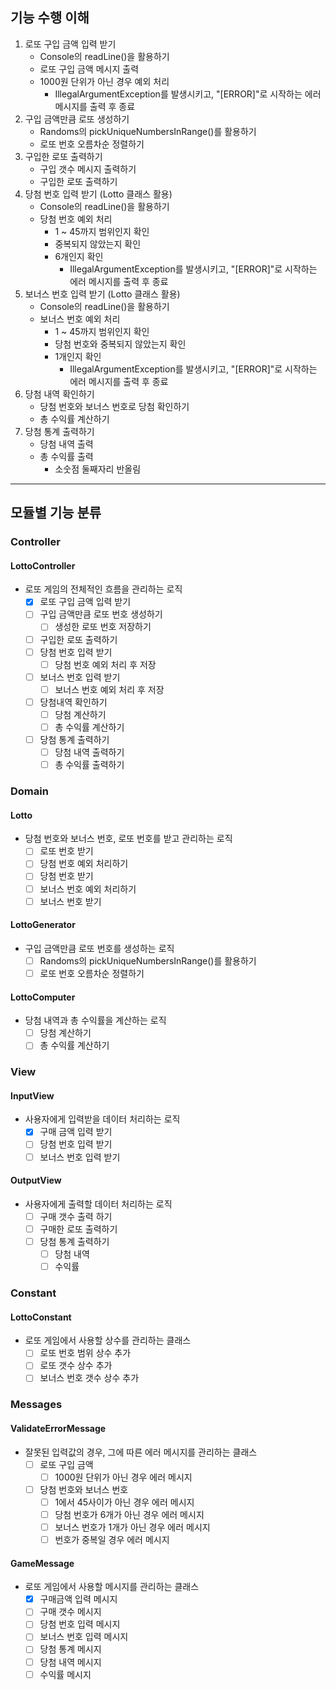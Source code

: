 ## 기능 수행 이해
1. 로또 구입 금액 입력 받기
   - Console의 readLine()을 활용하기
   - 로또 구입 금액 메시지 출력
   - 1000원 단위가 아닌 경우 예외 처리
     - IllegalArgumentException를 발생시키고, "[ERROR]"로 시작하는 에러 메시지를 출력 후 종료
2. 구입 금액만큼 로또 생성하기
   - Randoms의 pickUniqueNumbersInRange()를 활용하기
   - 로또 번호 오름차순 정렬하기
3. 구입한 로또 출력하기
   - 구입 갯수 메시지 출력하기
   - 구입한 로또 출력하기
4. 당첨 번호 입력 받기 (Lotto 클래스 활용)
   - Console의 readLine()을 활용하기
   - 당첨 번호 예외 처리
     - 1 ~ 45까지 범위인지 확인
     - 중복되지 않았는지 확인
     - 6개인지 확인
       - IllegalArgumentException를 발생시키고, "[ERROR]"로 시작하는 에러 메시지를 출력 후 종료
5. 보너스 번호 입력 받기 (Lotto 클래스 활용)
   - Console의 readLine()을 활용하기
   - 보너스 번호 예외 처리
     - 1 ~ 45까지 범위인지 확인
     - 당첨 번호와 중복되지 않았는지 확인
     - 1개인지 확인
       - IllegalArgumentException를 발생시키고, "[ERROR]"로 시작하는 에러 메시지를 출력 후 종료
6. 당첨 내역 확인하기
    - 당첨 번호와 보너스 번호로 당첨 확인하기
    - 총 수익률 계산하기
7. 당첨 통계 출력하기
    - 당첨 내역 출력
    - 총 수익률 출력
      - 소숫점 둘째자리 반올림
---
## 모듈별 기능 분류
### Controller
#### LottoController
- 로또 게임의 전체적인 흐름을 관리하는 로직
  - [x] 로또 구입 금액 입력 받기
  - [ ] 구입 금액만큼 로또 번호 생성하기
    - [ ] 생성한 로또 번호 저장하기
  - [ ] 구입한 로또 출력하기
  - [ ] 당첨 번호 입력 받기
    - [ ] 당첨 번호 예외 처리 후 저장
  - [ ] 보너스 번호 입력 받기
    - [ ] 보너스 번호 예외 처리 후 저장
  - [ ] 당첨내역 확인하기
    - [ ] 당첨 계산하기
    - [ ] 총 수익률 계산하기
  - [ ] 당첨 통계 출력하기
    - [ ] 당첨 내역 출력하기
    - [ ] 총 수익률 출력하기
### Domain
#### Lotto
- 당첨 번호와 보너스 번호, 로또 번호를 받고 관리하는 로직
  - [ ] 로또 번호 받기
  - [ ] 당첨 번호 예외 처리하기
  - [ ] 당첨 번호 받기
  - [ ] 보너스 번호 예외 처리하기
  - [ ] 보너스 번호 받기
#### LottoGenerator
- 구입 금액만큼 로또 번호를 생성하는 로직
  - [ ] Randoms의 pickUniqueNumbersInRange()를 활용하기
  - [ ] 로또 번호 오름차순 정렬하기
#### LottoComputer
- 당첨 내역과 총 수익률을 계산하는 로직
  - [ ] 당첨 계산하기
  - [ ] 총 수익률 계산하기
### View
#### InputView
- 사용자에게 입력받을 데이터 처리하는 로직
  - [x] 구매 금액 입력 받기
  - [ ] 당첨 번호 입력 받기
  - [ ] 보너스 번호 입력 받기
#### OutputView
- 사용자에게 출력할 데이터 처리하는 로직
  - [ ] 구매 갯수 출력 하기
  - [ ] 구매한 로또 출력하기
  - [ ] 당첨 통계 출력하기
    - [ ] 당첨 내역
    - [ ] 수익률
### Constant
#### LottoConstant 
- 로또 게임에서 사용할 상수를 관리하는 클래스
  - [ ] 로또 번호 범위 상수 추가
  - [ ] 로또 갯수 상수 추가
  - [ ] 보너스 번호 갯수 상수 추가
### Messages
#### ValidateErrorMessage
- 잘못된 입력값의 경우, 그에 따른 에러 메시지를 관리하는 클래스
  - [ ] 로또 구입 금액
    - [ ] 1000원 단위가 아닌 경우 에러 메시지
  - [ ] 당첨 번호와 보너스 번호
    - [ ] 1에서 45사이가 아닌 경우 에러 메시지
    - [ ] 당첨 번호가 6개가 아닌 경우 에러 메시지
    - [ ] 보너스 번호가 1개가 아닌 경우 에러 메시지
    - [ ] 번호가 중복일 경우 에러 메시지
#### GameMessage
- 로또 게임에서 사용할 메시지를 관리하는 클래스
  - [x] 구매금액 입력 메시지
  - [ ] 구매 갯수 메시지
  - [ ] 당첨 번호 입력 메시지
  - [ ] 보너스 번호 입력 메시지
  - [ ] 당첨 통계 메시지
  - [ ] 당첨 내역 메시지
  - [ ] 수익률 메시지